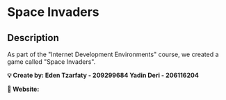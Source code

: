 # Space Invaders

## Description
As part of the "Internet Development Environments" course, we created a game called "Space Invaders". 


**💡 Create by:
    Eden Tzarfaty - 209299684
    Yadin Deri - 206116204**
    
 **📎 Website:**
